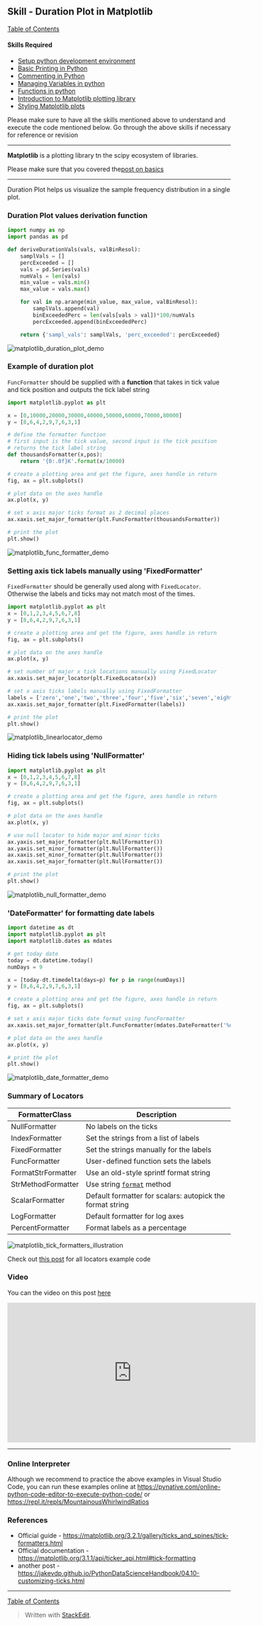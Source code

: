 ## Skill - Duration Plot in Matplotlib
[Table of Contents](https://nagasudhir.blogspot.com/2020/04/taming-python-table-of-contents.html)
#### Skills Required
* [Setup python development environment](https://nagasudhir.blogspot.com/2020/04/setup-python-development-environment_14.html)
* [Basic Printing in Python](https://nagasudhir.blogspot.com/2020/04/basic-printing-in-python.html)
* [Commenting in Python](https://nagasudhir.blogspot.com/2020/04/comments-in-python.html)
* [Managing Variables in python](https://nagasudhir.blogspot.com/2020/04/managing-variables-in-python.html)
* [Functions in python](https://nagasudhir.blogspot.com/2020/05/fucntions-in-python.html)
* [Introduction to Matplotlib plotting library](https://nagasudhir.blogspot.com/2020/05/intro-to-matplotlib.html)
* [Styling Matplotlib plots](https://nagasudhir.blogspot.com/2020/05/styling-matplotlib-plots.html)

Please make sure to have all the skills mentioned above to understand and execute the code mentioned below. Go through the above skills if necessary for reference or revision

<hr/>

**Matplotlib** is a plotting library tn the scipy ecosystem of libraries.

Please make sure that you covered the[post on basics](https://nagasudhir.blogspot.com/2020/05/intro-to-matplotlib.html)
<hr/>
Duration Plot helps us visualize the sample frequency distribution in a single plot.

### Duration Plot values derivation function
```python
import numpy as np
import pandas as pd

def deriveDurationVals(vals, valBinResol):
    samplVals = []
    percExceeded = []
    vals = pd.Series(vals)
    numVals = len(vals)
    min_value = vals.min()
    max_value = vals.max()

    for val in np.arange(min_value, max_value, valBinResol):
        samplVals.append(val)
        binExceededPerc = len(vals[vals > val])*100/numVals
        percExceeded.append(binExceededPerc)

    return {'sampl_vals': samplVals, 'perc_exceeded': percExceeded}
```
![matplotlib_duration_plot_demo](https://github.com/nagasudhirpulla/taming_python/raw/master/blog/skills/assets/img/matplotlib_duration_plot.png)
### Example of duration plot
`FuncFormatter` should be supplied with a **function** that takes in tick value and tick position and outputs the tick label string
```python
import matplotlib.pyplot as plt

x = [0,10000,20000,30000,40000,50000,60000,70000,80000]
y = [8,6,4,2,9,7,6,3,1]

# define the formatter function
# first input is the tick value, second input is the tick position
# returns the tick label string
def thousandsFormatter(x,pos):
	return '{0:.0f}K'.format(x/10000)

# create a plotting area and get the figure, axes handle in return
fig, ax = plt.subplots()

# plot data on the axes handle
ax.plot(x, y)

# set x axis major ticks format as 2 decimal places
ax.xaxis.set_major_formatter(plt.FuncFormatter(thousandsFormatter))

# print the plot
plt.show()
```
![matplotlib_func_formatter_demo](https://github.com/nagasudhirpulla/taming_python/raw/master/blog/skills/assets/img/matplotlib_func_formatter_demo.PNG)

### Setting axis tick labels manually using 'FixedFormatter'
`FixedFormatter` should be generally used along with `FixedLocator`. Otherwise the labels and ticks may not match most of the times.
```python
import matplotlib.pyplot as plt
x = [0,1,2,3,4,5,6,7,8]
y = [8,6,4,2,9,7,6,3,1]

# create a plotting area and get the figure, axes handle in return
fig, ax = plt.subplots()

# plot data on the axes handle
ax.plot(x, y)

# set number of major x tick locations manually using FixedLocator
ax.xaxis.set_major_locator(plt.FixedLocator(x))

# set x axis ticks labels manually using FixedFormatter
labels = ['zero','one','two','three','four','five','six','seven','eight']
ax.xaxis.set_major_formatter(plt.FixedFormatter(labels))

# print the plot
plt.show()
```
![matplotlib_linearlocator_demo](https://github.com/nagasudhirpulla/taming_python/raw/master/blog/skills/assets/img/matplotlib_fixed_formatter_demo.PNG)
### Hiding tick labels using 'NullFormatter'
```python
import matplotlib.pyplot as plt
x = [0,1,2,3,4,5,6,7,8]
y = [8,6,4,2,9,7,6,3,1]

# create a plotting area and get the figure, axes handle in return
fig, ax = plt.subplots()

# plot data on the axes handle
ax.plot(x, y)

# use null locator to hide major and minor ticks
ax.yaxis.set_major_formatter(plt.NullFormatter())
ax.yaxis.set_minor_formatter(plt.NullFormatter())
ax.xaxis.set_minor_formatter(plt.NullFormatter())
ax.xaxis.set_major_formatter(plt.NullFormatter())

# print the plot
plt.show()
```
![matplotlib_null_formatter_demo](https://github.com/nagasudhirpulla/taming_python/raw/master/blog/skills/assets/img/matplotlib_null_formatter_demo.PNG)
### 'DateFormatter' for formatting date labels
```python
import datetime as dt
import matplotlib.pyplot as plt
import matplotlib.dates as mdates

# get today date
today = dt.datetime.today()
numDays = 9

x = [today-dt.timedelta(days=p) for p in range(numDays)]
y = [8,6,4,2,9,7,6,3,1]

# create a plotting area and get the figure, axes handle in return
fig, ax = plt.subplots()

# set x axis major ticks date format using funcFormatter
ax.xaxis.set_major_formatter(plt.FuncFormatter(mdates.DateFormatter('%d-%b')))

# plot data on the axes handle
ax.plot(x, y)

# print the plot
plt.show()
```
![matplotlib_date_formatter_demo](https://github.com/nagasudhirpulla/taming_python/raw/master/blog/skills/assets/img/matplotlib_date_formatter_demo.PNG)

### Summary of Locators
| FormatterClass     | Description                             |
|--------------------|-----------------------------------------|
| NullFormatter      | No labels on the ticks                  |
| IndexFormatter     | Set the strings from a list of labels   |
| FixedFormatter     | Set the strings manually for the labels |
| FuncFormatter      | User-defined function sets the labels   |
| FormatStrFormatter | Use an old-style sprintf format string      |
| StrMethodFormatter | Use string [`format`](https://docs.python.org/3/library/functions.html#format "(in Python v3.8)") method      |
| ScalarFormatter    | Default formatter for scalars: autopick the format string  |
| LogFormatter       | Default formatter for log axes          |
| PercentFormatter       | Format labels as a percentage          |

![matplotlib_tick_formatters_illustration](https://github.com/nagasudhirpulla/taming_python/raw/master/blog/skills/assets/img/matplotlib_tick_formatters_illustration.png)

Check out [this post](https://matplotlib.org/3.2.1/gallery/ticks_and_spines/tick-formatters.html) for all locators example code

### Video
You can the video on this post [here](https://youtu.be/QYBAP0YxSZU)

<iframe width="560" height="315" src="https://www.youtube.com/embed/QYBAP0YxSZU" title="YouTube video player" frameborder="0" allow="accelerometer; autoplay; clipboard-write; encrypted-media; gyroscope; picture-in-picture" allowfullscreen></iframe>

<hr/>

### Online Interpreter
Although we recommend to practice the above examples in Visual Studio Code, you can run these examples online at https://pynative.com/online-python-code-editor-to-execute-python-code/ or https://repl.it/repls/MountainousWhirlwindRatios

### References
* Official guide - https://matplotlib.org/3.2.1/gallery/ticks_and_spines/tick-formatters.html
* Official documentation - https://matplotlib.org/3.1.1/api/ticker_api.html#tick-formatting
* another post - https://jakevdp.github.io/PythonDataScienceHandbook/04.10-customizing-ticks.html

<hr/>

[Table of Contents](https://nagasudhir.blogspot.com/2020/04/taming-python-table-of-contents.html)





> Written with [StackEdit](https://stackedit.io/).
<!--stackedit_data:
eyJoaXN0b3J5IjpbLTgwOTkzOTI2NiwtMTU2OTYxODY1MSwtMT
c2NjM1MTE5M119
-->